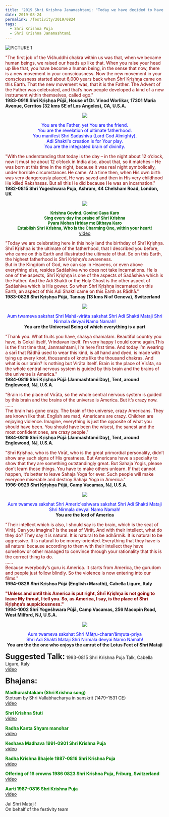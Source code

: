 ```yaml
---
title: '2019 Shri Krishna Janamashtami: "Today we have decided to have Krishna Puja because America is the Krishna bhoomi"'
date: 2019-08-24
permalink: /festivity/2019/0824
tags:
  - Shri Krishna Puja
  - Shri Krishna Janamashtami
---
```


![PICTURE 1](/images/image1.png)

<p>
<font color="DarkRed">"The first job of the Viśhuddhi chakra within us was that, when we became human beings, we raised our heads up like that. When you raise your head up like that, you have become a human being, in the sense that now, there is a new movement in your consciousness. Now the new movement in your consciousness started about 6,000 years back when Śhrī Kṛiṣhṇa came on this Earth. That the new movement was, that it is the Father. The Advent of the Father was celebrated, and that’s how people developed a kind of a new instrument within themselves, called ego."</font><br>
<b>1983-0918 Śhrī Kṛiṣhṇa Pūjā, House of Dr. Vinod Worlikar, 17301 Maria Avenue, Cerritos (32 kms SE of Los Angeles), CA, U.S.A.</b>
</p>

<div style="text-align: center"><img src="/images/image30.png" /></div>

<p style="color:Blue; text-align:center;">
You are the Father, yet You are the friend.<br>
You are the revelation of ultimate fatherhood.<br>
You manifest Shri Sadashiva (Lord God Almighty).<br>
Adi Shakti's creation is for Your play.<br>
You are the integrated brain of divinity.<br>
</p>

<p>
<font color="DarkRed">"With the understanding that today is the day – in the night about 12 o’clock, now it must be about 12 o’clock in India also, about that, so it matches – He was born at this time in the night, because it was real night symbolically, under horrible circumstances He came. At a time then, when His own birth was very dangerously placed, He was saved and then in His very childhood He killed Rakshasas. But all this He did because He was an incarnation."</font><br>
<b>1982-0815 Shri Yogeshwara Puja, Ashram, 44 Chelsham Road, London, UK</b>
</p>

<div style="text-align: center"><img src="/images/image31.png" /></div>

<p style="color:DarkGreen; text-align:center;">
<font size="-1"><b>Krishna Govind. Govind Gaya Karo<br>
Sing every day the praise of Shri Krishna<br>
Pyara Mohan Hriday me Bithaya Karo<br>
Establish Shri Krishna, Who is the Charming One, within your heart!</b></font><br>
<a href="https://www.youtube.com/watch?v=H_-4d_cwBjE"> video</a>
</p>

<p>
<font color="DarkRed">"Today we are celebrating here in this holy land the birthday of Shrī Kṛiṣhṇa.<br>
Shrī Kṛiṣhṇa is the ultimate of the fatherhood, that I described you before, who came on this Earth and illustrated the ultimate of that. So on this Earth, the highest fatherhood is Shrī Kṛiṣhṇa’s awareness.<br>
But in the Kingdom of God, we can say in Heavens, or even above everything else, resides Sadāshiva who does not take incarnations. He is one of the aspects, Shrī Kṛiṣhṇa is one of the aspects of Sadāshiva which is the Father. And the Ādi Shakti or the Holy Ghost is the other aspect of Sadāshiva which is His power. So when Shrī Kṛiṣhṇa incarnated on this Earth, an aspect of this Ādi Shakti came on this Earth as Rādhā."</font><br>
<b>1983-0828 Śhrī Kṛiṣhṇa Pūjā, Tannay (13 kms N of Geneva), Switzerland</b>
</p>

<div style="text-align: center"><img src="/images/image32.png" /></div>

<p style="text-align:center;">
<font color="Blue">Aum twameva sakshat Shri Mahā-virāta sakshat Shri Adi Shakti Mataji Shri Nirmala devyai Namo Namah!</font><br>
<b>You are the Universal Being of which everything is a part</b><br>
</p>

<p>
<font color="DarkRed">"Thank you. What fruits you have, shasya shamalam. Beautiful country you have, is Gokul itself, Vrindavan itself. I’m very happy I could come again.This is the first time that, Janmashtami, I’m here first time. And today I’m wearing a sarī that Rādhā used to wear this kind, is all hand and dyed, is made with tying up every knot, thousands of knots like the thousand chakras. And what is our brain? Is nothing but Virāta itself. Brain is the place of Virāta, so the whole central nervous system is guided by this brain and the brains of the universe is America."</font><br>
<b>1984-0819 Shrī Kṛiṣhṇa Pūjā (Janmashtami Day), Tent, around Englewood, NJ, U.S.A.</b>
</p>

<p>
<font color="DarkRed">"Brain is the place of Virāta, so the whole central nervous system is guided by this brain and the brains of the universe is America.
But it’s crazy now.<br>
......<br>
The brain has gone crazy. The brain of the universe, crazy Americans. They are known like that. English are mad, Americans are crazy. Children are enjoying violence. Imagine, everything is just the opposite of what you should have been. You should have been the wisest, the sanest and the most confident ones, are crazy people."</font><br>
<b>1984-0819 Shrī Kṛiṣhṇa Pūjā (Janmashtami Day), Tent, around Englewood, NJ, U.S.A.</b>
</p>

<p>
<font color="DarkRed">"Shrī Kṛiṣhṇa, who is the Virāt, who is the great primordial personality, didn’t show any such signs of His greatness. But Americans have a specialty to show that they are something outstandingly great. But Sahaja Yogis, please don’t learn those things. You have to make others unlearn. If that cannot happen, it’s better to leave Sahaja Yoga for ever. Such people will make everyone miserable and destroy Sahaja Yoga in America."</font><br>
<b>1996-0929 Shrī Kṛiṣhṇa Pūjā, Camp Vacamas,  NJ, U.S.A.</b>
</p>

<div style="text-align: center"><img src="/images/image33.png" /></div>

<p style="text-align:center;">
<font color="Blue">Aum twameva sakshat Shri Americ'eshwara sakshat Shri Adi Shakti Mataji Shri Nirmala devyai Namo Namah!</font><br>
<b>You are the lord of America</b><br>
</p>

<p>
<font color="DarkRed">"Their intellect which is also, I should say is the brain, which is the seat of Virāṭ. Can you imagine? Is the seat of Virāṭ. And with their intellect, what do they do? They say it is natural. It is natural to be adhārmik. It is natural to be aggressive. It is natural to be money-oriented. Everything that they have is all natural because according to them with their intellect they have somehow or other managed to convince through your rationality that this is the correct thing to do.<br>
......<br>
Because everybody’s guru is America. It starts from America, the gurudom and people just follow blindly. So the violence is now entering into our films."</font><br>
<b>1994-0828 Śhrī Kṛiṣhṇa Pūjā (English+Marathi), Cabella Ligure, Italy</b>
</p>

<p>
<font color="DarkRed"><b>"Unless and until this America is put right, Śhrī Kṛiṣhṇa is not going to leave My throat, I tell you. So, as America, I say, is the place of Śhrī Kṛiṣhṇa’s auspiciousness."</b></font><br>
<b>1994-1002 Śhrī Yogeśhwara Pūjā, Camp Vacamas, 256 Macopin Road, West Milford, NJ, U.S.A.</b>
</p>

<div style="text-align: center"><img src="/images/image34.png" /></div>

<p style="text-align:center;">
<font color="Blue">Aum twameva sakshat Shri Mātṛu-charan’āmṛuta-priya<br>
Shri Adi Shakti Mataji Shri Nirmala devyai Namo Namah!</font><br>
<b>You are the the one who enjoys the amrut of the Lotus Feet of Shri Mataji</b><br>
</p>

<font size="+2"><b>Suggested Talk:</b></font> 1993-0815 Shri Krishna Puja Talk, Cabella Ligure, Italy<br><a href="https://www.youtube.com/watch?v=IP0HjBdb230"> video</a><br>

<font size="+2"><b>Bhajans:</b></font>

<p>
<font color="green"><b>Madhurashtakam (Shri Krishna song)</b></font><br>
Stotram by Shri Vallabhacharya in sanskrit (1479–1531 CE)<br>
<a href="https://www.youtube.com/watch?v=e986Ho3yag8&list=PLA223369282044EC4&index=5">video</a><br>
</p>

<p>
<font color="green"><b>Shri Krishna Stuti</b></font><br>
<a href="https://www.youtube.com/watch?v=MjRsfTSdTGk&list=PLA223369282044EC4&index=6&spfreload=5">video</a><br>
</p>

<p>
<font color="green"><b>Radha Kanta Shyam manohar</b></font><br>
<a href="https://www.youtube.com/watch?v=azF78I0pA1o&feature=youtu.be">video</a><br>
</p>

<p>
<font color="green"><b>Keshava Madhava 1991-0901 Shri Krishna Puja</b></font><br>
<a href="https://www.youtube.com/watch?v=nJzN90-qk8Q">video</a><br>
</p>

<p>
<font color="green"><b>Radha Krishna Bhajele 1987-0816 Shri Krishna Puja</b></font><br>
<a href="https://www.youtube.com/watch?v=P8g8UR1ZaU8&feature=youtu.be">video</a><br>
</p>

<p>
<font color="green"><b>Offering of 16 crowns 1986 0823 Shri Krishna Puja, Friburg, Switzerland</b></font><br>
<a href="https://www.youtube.com/watch?v=FHvZ3lhwjSk">video</a><br>
</p>

<p>
<font color="green"><b>Aarti 1987-0816 Shri Krishna Puja</b></font><br>
<a href="https://www.youtube.com/watch?v=DEzt1vmETlk">video</a><br>
</p>

Jai Shri Mataji!<br>
On behalf of the festivity team